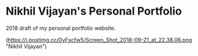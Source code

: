 # Nikhil Vijayan's Personal Portfolio

2018 draft of my personal portfolio website.

(https://i.postimg.cc/0yFscfw5/Screen_Shot_2018-09-21_at_22.38.06.png "Nikhil Vijayan")
